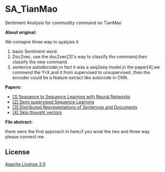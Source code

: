 # SA_TianMao
Sentiment Analysis for commodity command on TianMao


**About original:**

We comapre three way to ayalysis it 

1. basic Sentiment word. 
2. Doc2vec, use the doc2vec[3]'s way to classify the command,then classify the new command.
3. sentence autodecoder,in fact it was a seq2seq model,in the paper[4],we commend the Y=X,and it from  supervised to unsupervised ,then the encoder could be a feature extract like autocode in CNN.

**Papers:**

* [ [1] Sequence to Sequence Learning with Neural Networks](http://papers.nips.cc/paper/5346-sequence-to-sequence-learning-with-neural-networks.pdf)
* [ [2] Semi supervised Sequence Learning](https://arxiv.org/abs/1511.01432)
* [ [3] Distributed Representations of Sentences and Documents](https://arxiv.org/abs/1405.4053)
* [ [4] Skip thought vectors](http://arxiv.org/abs/1506.06726)



**File abstract:**

  there were the first approach in here,if you wnat the two and three way please connect me


  
## License

[Apache License 2.0](http://www.apache.org/licenses/LICENSE-2.0)
